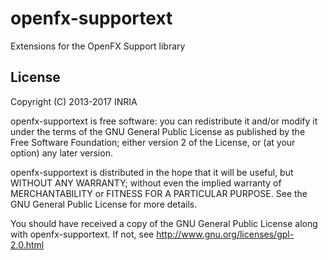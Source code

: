 openfx-supportext
=================

Extensions for the OpenFX Support library

License
-------

<!-- BEGIN LICENSE BLOCK -->
Copyright (C) 2013-2017 INRIA

openfx-supportext is free software: you can redistribute it and/or modify
it under the terms of the GNU General Public License as published by
the Free Software Foundation; either version 2 of the License, or
(at your option) any later version.

openfx-supportext is distributed in the hope that it will be useful,
but WITHOUT ANY WARRANTY; without even the implied warranty of
MERCHANTABILITY or FITNESS FOR A PARTICULAR PURPOSE.  See the
GNU General Public License for more details.

You should have received a copy of the GNU General Public License
along with openfx-supportext.  If not, see <http://www.gnu.org/licenses/gpl-2.0.html>
<!-- END LICENSE BLOCK -->
